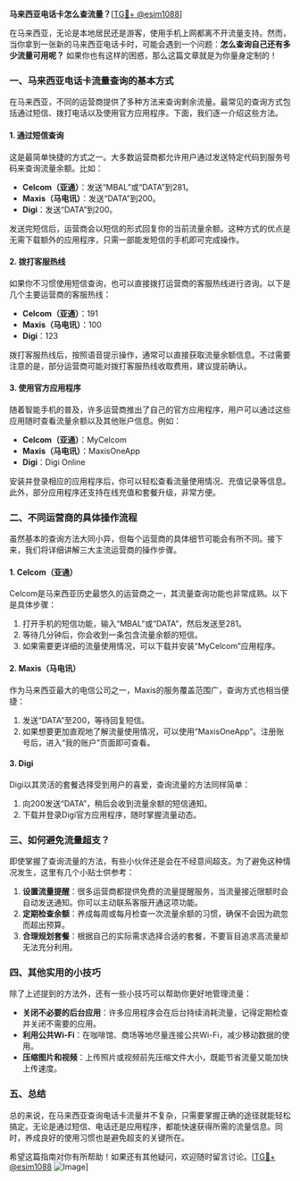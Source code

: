 **马来西亚电话卡怎么查流量？**[[TG💪+ @esim1088](https://t.me/s/esim1088)]

在马来西亚，无论是本地居民还是游客，使用手机上网都离不开流量支持。然而，当你拿到一张新的马来西亚电话卡时，可能会遇到一个问题：**怎么查询自己还有多少流量可用呢？** 如果你也有这样的困惑，那么这篇文章就是为你量身定制的！

### **一、马来西亚电话卡流量查询的基本方式**

在马来西亚，不同的运营商提供了多种方法来查询剩余流量。最常见的查询方式包括通过短信、拨打电话以及使用官方应用程序。下面，我们逐一介绍这些方法。

#### **1. 通过短信查询**
这是最简单快捷的方式之一。大多数运营商都允许用户通过发送特定代码到服务号码来查询流量余额。比如：

- **Celcom（亚通）**：发送“MBAL”或“DATA”到281。
- **Maxis（马电讯）**：发送“DATA”到200。
- **Digi**：发送“DATA”到200。

发送完短信后，运营商会以短信的形式回复你的当前流量余额。这种方式的优点是无需下载额外的应用程序，只需一部能发短信的手机即可完成操作。

#### **2. 拨打客服热线**
如果你不习惯使用短信查询，也可以直接拨打运营商的客服热线进行咨询。以下是几个主要运营商的客服热线：
- **Celcom（亚通）**：191
- **Maxis（马电讯）**：100
- **Digi**：123

拨打客服热线后，按照语音提示操作，通常可以直接获取流量余额信息。不过需要注意的是，部分运营商可能对拨打客服热线收取费用，建议提前确认。

#### **3. 使用官方应用程序**
随着智能手机的普及，许多运营商推出了自己的官方应用程序，用户可以通过这些应用随时查看流量余额以及其他账户信息。例如：
- **Celcom（亚通）**：MyCelcom
- **Maxis（马电讯）**：MaxisOneApp
- **Digi**：Digi Online

安装并登录相应的应用程序后，你可以轻松查看流量使用情况、充值记录等信息。此外，部分应用程序还支持在线充值和套餐升级，非常方便。

### **二、不同运营商的具体操作流程**

虽然基本的查询方法大同小异，但每个运营商的具体细节可能会有所不同。接下来，我们将详细讲解三大主流运营商的操作步骤。

#### **1. Celcom（亚通）**
Celcom是马来西亚历史最悠久的运营商之一，其流量查询功能也非常成熟。以下是具体步骤：
1. 打开手机的短信功能，输入“MBAL”或“DATA”，然后发送至281。
2. 等待几分钟后，你会收到一条包含流量余额的短信。
3. 如果需要更详细的流量使用情况，可以下载并安装“MyCelcom”应用程序。

#### **2. Maxis（马电讯）**
作为马来西亚最大的电信公司之一，Maxis的服务覆盖范围广，查询方式也相当便捷：
1. 发送“DATA”至200，等待回复短信。
2. 如果想要更加直观地了解流量使用情况，可以使用“MaxisOneApp”。注册账号后，进入“我的账户”页面即可查看。

#### **3. Digi**
Digi以其灵活的套餐选择受到用户的喜爱，查询流量的方法同样简单：
1. 向200发送“DATA”，稍后会收到流量余额的短信通知。
2. 下载并登录Digi官方应用程序，随时掌握流量动态。

### **三、如何避免流量超支？**

即使掌握了查询流量的方法，有些小伙伴还是会在不经意间超支。为了避免这种情况发生，这里有几个小贴士供参考：

1. **设置流量提醒**：很多运营商都提供免费的流量提醒服务，当流量接近限额时会自动发送通知。你可以主动联系客服开通这项功能。
2. **定期检查余额**：养成每周或每月检查一次流量余额的习惯，确保不会因为疏忽而超出预算。
3. **合理规划套餐**：根据自己的实际需求选择合适的套餐，不要盲目追求高流量却无法充分利用。

### **四、其他实用的小技巧**

除了上述提到的方法外，还有一些小技巧可以帮助你更好地管理流量：

- **关闭不必要的后台应用**：许多应用程序会在后台持续消耗流量，记得定期检查并关闭不需要的应用。
- **利用公共Wi-Fi**：在咖啡馆、商场等地尽量连接公共Wi-Fi，减少移动数据的使用。
- **压缩图片和视频**：上传照片或视频前先压缩文件大小，既能节省流量又能加快上传速度。

### **五、总结**

总的来说，在马来西亚查询电话卡流量并不复杂，只需要掌握正确的途径就能轻松搞定。无论是通过短信、电话还是应用程序，都能快速获得所需的流量信息。同时，养成良好的使用习惯也是避免超支的关键所在。

希望这篇指南对你有所帮助！如果还有其他疑问，欢迎随时留言讨论。[[TG💪+ @esim1088](https://t.me/s/esim1088) ![Image](https://i.postimg.cc/4NQfJmqS/Snipaste-2025-05-13-00-14-12.png)]